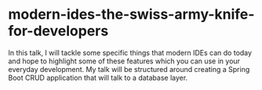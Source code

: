 # modern-ides-the-swiss-army-knife-for-developers
In this talk, I will tackle some specific things that modern IDEs can do today and hope to highlight some of these features which you can use in your everyday development. My talk will be structured around creating a Spring Boot CRUD application that will talk to a database layer.
